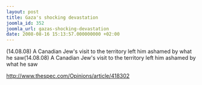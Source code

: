 ```yaml
---
layout: post
title: Gaza's shocking devastation
joomla_id: 352
joomla_url: gazas-shocking-devastation
date: 2008-08-16 15:13:57.000000000 +02:00
---
```

(14.08.08) <span class="subhead1">A Canadian Jew's visit to the territory left him ashamed by what he saw</span>(14.08.08) <span class="subhead1">A Canadian Jew's visit to the territory left him ashamed by what he saw</span><p><a href="http://www.thespec.com/Opinions/article/418302">http://www.thespec.com/Opinions/article/418302</a></p>
